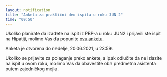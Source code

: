 ```yaml
---
layout: notification
title: "Anketa za praktični deo ispita u roku JUN 2"
time: "09:50"
---
```


Ukoliko planirate da izađete na ispit iz PBP-a u roku JUN2 i prijavili ste ispit na Hipatiji, molimo Vas da popunite [ovu anketu](https://docs.google.com/forms/d/e/1FAIpQLSeguHs-lyxfsaUOXpNqTMiw9zH5hoCaRVK3nYsWTdHIyjk6ZQ/viewform?usp=sf_link).

Anketa je otvorena do  nedelje, 20.06.2021, u 23:59.

Ukoliko se prijavite za polaganje preko ankete, a ipak odlučite da ne izlazite na ispit u ovom roku, molimo Vas da obavestite oba predmetna asistenta putem zajedničkog mejla.
